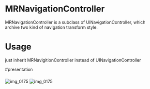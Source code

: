 # MRNavigationController
  MRNavigationController is a subclass of UINavigationController, which archive two kind of navigation transform style.

# Usage 
  just inherit MRNavigitionController instead of UINavigationController

#presentation

 ###
 ![img_0175](https://github.com/renmax/MRNavigationController/blob/master/Simulator%20Screen%20Shot%202015%E5%B9%B412%E6%9C%8830%E6%97%A5%20%E4%B8%8B%E5%8D%883.05.18.png) 
  ![img_0175](https://github.com/renmax/MRNavigationController/blob/master/Simulator%20Screen%20Shot%202015%E5%B9%B412%E6%9C%8830%E6%97%A5%20%E4%B8%8B%E5%8D%883.05.25.png)
 ###


